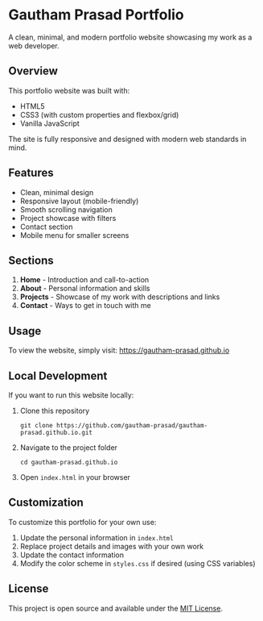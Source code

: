 # Gautham Prasad Portfolio

A clean, minimal, and modern portfolio website showcasing my work as a web developer.

## Overview

This portfolio website was built with:
- HTML5
- CSS3 (with custom properties and flexbox/grid)
- Vanilla JavaScript

The site is fully responsive and designed with modern web standards in mind.

## Features

- Clean, minimal design
- Responsive layout (mobile-friendly)
- Smooth scrolling navigation
- Project showcase with filters
- Contact section
- Mobile menu for smaller screens

## Sections

1. **Home** - Introduction and call-to-action
2. **About** - Personal information and skills
3. **Projects** - Showcase of my work with descriptions and links
4. **Contact** - Ways to get in touch with me

## Usage

To view the website, simply visit: https://gautham-prasad.github.io

## Local Development

If you want to run this website locally:

1. Clone this repository
   ```
   git clone https://github.com/gautham-prasad/gautham-prasad.github.io.git
   ```
2. Navigate to the project folder
   ```
   cd gautham-prasad.github.io
   ```
3. Open `index.html` in your browser

## Customization

To customize this portfolio for your own use:

1. Update the personal information in `index.html`
2. Replace project details and images with your own work
3. Update the contact information
4. Modify the color scheme in `styles.css` if desired (using CSS variables)

## License

This project is open source and available under the [MIT License](LICENSE). 